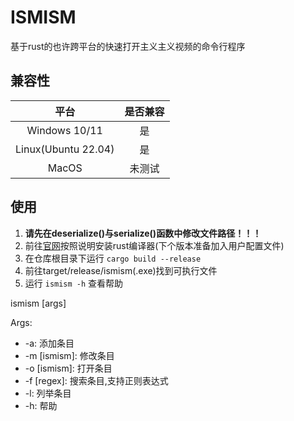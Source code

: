 # ISMISM

基于rust的也许跨平台的快速打开主义主义视频的命令行程序

## 兼容性

|平台|是否兼容|
|:-:|:-:|
|Windows 10/11|是|
|Linux(Ubuntu 22.04)|是|
|MacOS|未测试|

## 使用

1. **请先在deserialize()与serialize()函数中修改文件路径！！！**
2. 前往[官网](https://www.rust-lang.org/zh-CN/tools/install)按照说明安装rust编译器(下个版本准备加入用户配置文件)
3. 在仓库根目录下运行 `cargo build --release`
4. 前往target/release/ismism(.exe)找到可执行文件
5. 运行 `ismism -h` 查看帮助

ismism [args]

Args:

- -a: 添加条目
- -m [ismism]: 修改条目
- -o [ismism]: 打开条目
- -f [regex]: 搜索条目,支持正则表达式
- -l: 列举条目
- -h: 帮助
